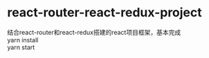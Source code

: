 # react-router-react-redux-project
结合react-router和react-redux搭建的react项目框架，基本完成</br> 
yarn install </br>
yarn start
